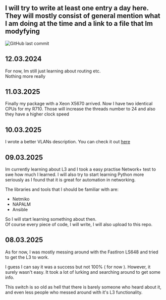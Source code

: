 ## I will try to write at least one entry a day here. They will mostly consist of general mention what I am doing at the time and a link to a file that Im modyfying

![GitHub last commit](https://img.shields.io/github/last-commit/andreansxtech/my-homelab?path=docs%2Fjournal.md&display_timestamp=author&style=for-the-badge)


## 12.03.2024

For now, Im still just learning about routing etc. </br>
Nothing more really


## 11.03.2025

Finally my package with a Xeon X5670 arrived. Now I have two identical CPUs for my R710. Those will increase the threads number to 24 and also they have a higher clock speed


## 10.03.2025

I wrote a better VLANs description. You can check it out <a href="https://github.com/AndreansxTech/My-homelab/blob/eaf16325591678c4caee6029cdcf21f62f59324a/docs/VLANs.md">here</a>


## 09.03.2025

Im currently learning about L3 and I took a easy practise Network+ test to swe how much I learned. I will also try to start learning Python more seriously as I found that it is great for automation in networking. </br>

The libraries and tools that I should be familiar with are:

- Netmiko
- NAPALM
- Ansible

So I will start learning something about then.</br> Of course every piece of code, I will write, I will also upload to this repo.


## 08.03.2025

   As for now, I was mostly messing around with the FastIron LS648 and tried to get the L3 to work.</br>
   
   I guess I can say it was a success but not 100% ( for now ). However, it surely wasn't easy. It took a lot of lurking and searching around to get some info.</br>
   
   This switch is so old as hell that there is barely someone who heard about it, and even less people who messed around with it's L3 functionality. 